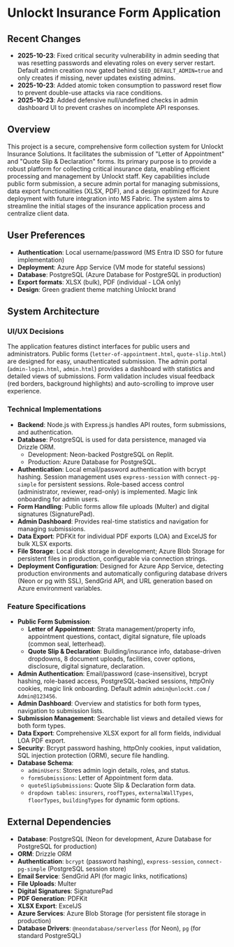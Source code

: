# Unlockt Insurance Form Application

## Recent Changes
- **2025-10-23**: Fixed critical security vulnerability in admin seeding that was resetting passwords and elevating roles on every server restart. Default admin creation now gated behind `SEED_DEFAULT_ADMIN=true` and only creates if missing, never updates existing admins.
- **2025-10-23**: Added atomic token consumption to password reset flow to prevent double-use attacks via race conditions.
- **2025-10-23**: Added defensive null/undefined checks in admin dashboard UI to prevent crashes on incomplete API responses.

## Overview
This project is a secure, comprehensive form collection system for Unlockt Insurance Solutions. It facilitates the submission of "Letter of Appointment" and "Quote Slip & Declaration" forms. Its primary purpose is to provide a robust platform for collecting critical insurance data, enabling efficient processing and management by Unlockt staff. Key capabilities include public form submission, a secure admin portal for managing submissions, data export functionalities (XLSX, PDF), and a design optimized for Azure deployment with future integration into MS Fabric. The system aims to streamline the initial stages of the insurance application process and centralize client data.

## User Preferences
- **Authentication**: Local username/password (MS Entra ID SSO for future implementation)
- **Deployment**: Azure App Service (VM mode for stateful sessions)
- **Database**: PostgreSQL (Azure Database for PostgreSQL in production)
- **Export formats**: XLSX (bulk), PDF (individual - LOA only)
- **Design**: Green gradient theme matching Unlockt brand

## System Architecture

### UI/UX Decisions
The application features distinct interfaces for public users and administrators. Public forms (`letter-of-appointment.html`, `quote-slip.html`) are designed for easy, unauthenticated submission. The admin portal (`admin-login.html`, `admin.html`) provides a dashboard with statistics and detailed views of submissions. Form validation includes visual feedback (red borders, background highlights) and auto-scrolling to improve user experience.

### Technical Implementations
- **Backend**: Node.js with Express.js handles API routes, form submissions, and authentication.
- **Database**: PostgreSQL is used for data persistence, managed via Drizzle ORM.
  - Development: Neon-backed PostgreSQL on Replit.
  - Production: Azure Database for PostgreSQL.
- **Authentication**: Local email/password authentication with bcrypt hashing. Session management uses `express-session` with `connect-pg-simple` for persistent sessions. Role-based access control (administrator, reviewer, read-only) is implemented. Magic link onboarding for admin users.
- **Form Handling**: Public forms allow file uploads (Multer) and digital signatures (SignaturePad).
- **Admin Dashboard**: Provides real-time statistics and navigation for managing submissions.
- **Data Export**: PDFKit for individual PDF exports (LOA) and ExcelJS for bulk XLSX exports.
- **File Storage**: Local disk storage in development; Azure Blob Storage for persistent files in production, configurable via connection strings.
- **Deployment Configuration**: Designed for Azure App Service, detecting production environments and automatically configuring database drivers (Neon or pg with SSL), SendGrid API, and URL generation based on Azure environment variables.

### Feature Specifications
- **Public Form Submission**:
    - **Letter of Appointment**: Strata management/property info, appointment questions, contact, digital signature, file uploads (common seal, letterhead).
    - **Quote Slip & Declaration**: Building/insurance info, database-driven dropdowns, 8 document uploads, facilities, cover options, disclosure, digital signature, declaration.
- **Admin Authentication**: Email/password (case-insensitive), bcrypt hashing, role-based access, PostgreSQL-backed sessions, httpOnly cookies, magic link onboarding. Default admin `admin@unlockt.com` / `Admin@123456`.
- **Admin Dashboard**: Overview and statistics for both form types, navigation to submission lists.
- **Submission Management**: Searchable list views and detailed views for both form types.
- **Data Export**: Comprehensive XLSX export for all form fields, individual LOA PDF export.
- **Security**: Bcrypt password hashing, httpOnly cookies, input validation, SQL injection protection (ORM), secure file handling.
- **Database Schema**:
    - `adminUsers`: Stores admin login details, roles, and status.
    - `formSubmissions`: Letter of Appointment form data.
    - `quoteSlipSubmissions`: Quote Slip & Declaration form data.
    - `dropdown tables`: `insurers`, `roofTypes`, `externalWallTypes`, `floorTypes`, `buildingTypes` for dynamic form options.

## External Dependencies
- **Database**: PostgreSQL (Neon for development, Azure Database for PostgreSQL for production)
- **ORM**: Drizzle ORM
- **Authentication**: `bcrypt` (password hashing), `express-session`, `connect-pg-simple` (PostgreSQL session store)
- **Email Service**: SendGrid API (for magic links, notifications)
- **File Uploads**: Multer
- **Digital Signatures**: SignaturePad
- **PDF Generation**: PDFKit
- **XLSX Export**: ExcelJS
- **Azure Services**: Azure Blob Storage (for persistent file storage in production)
- **Database Drivers**: `@neondatabase/serverless` (for Neon), `pg` (for standard PostgreSQL)